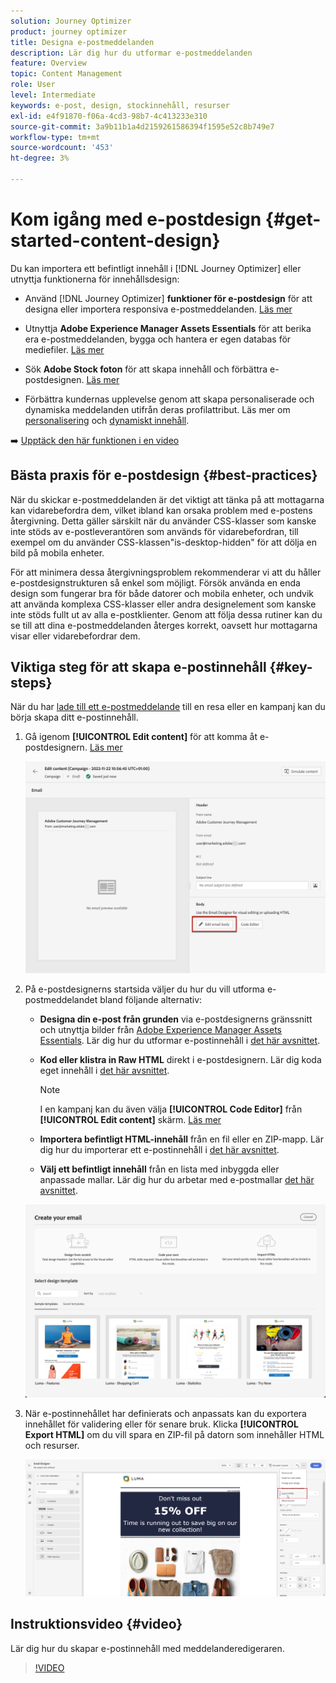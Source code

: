 ```yaml
---
solution: Journey Optimizer
product: journey optimizer
title: Designa e-postmeddelanden
description: Lär dig hur du utformar e-postmeddelanden
feature: Overview
topic: Content Management
role: User
level: Intermediate
keywords: e-post, design, stockinnehåll, resurser
exl-id: e4f91870-f06a-4cd3-98b7-4c413233e310
source-git-commit: 3a9b11b1a4d2159261586394f1595e52c8b749e7
workflow-type: tm+mt
source-wordcount: '453'
ht-degree: 3%

---
```


# Kom igång med e-postdesign {#get-started-content-design}

Du kan importera ett befintligt innehåll i [!DNL Journey Optimizer] eller utnyttja funktionerna för innehållsdesign:

* Använd [!DNL Journey Optimizer] **funktioner för e-postdesign** för att designa eller importera responsiva e-postmeddelanden. [Läs mer](content-from-scratch.md)

* Utnyttja **Adobe Experience Manager Assets Essentials** för att berika era e-postmeddelanden, bygga och hantera er egen databas för mediefiler. [Läs mer](assets-essentials.md)

* Sök **Adobe Stock foton** för att skapa innehåll och förbättra e-postdesignen. [Läs mer](stock.md)

* Förbättra kundernas upplevelse genom att skapa personaliserade och dynamiska meddelanden utifrån deras profilattribut. Läs mer om [personalisering](../personalization/personalize.md) och [dynamiskt innehåll](../personalization/get-started-dynamic-content.md).

➡️ [Upptäck den här funktionen i en video](#video)

## Bästa praxis för e-postdesign {#best-practices}

När du skickar e-postmeddelanden är det viktigt att tänka på att mottagarna kan vidarebefordra dem, vilket ibland kan orsaka problem med e-postens återgivning. Detta gäller särskilt när du använder CSS-klasser som kanske inte stöds av e-postleverantören som används för vidarebefordran, till exempel om du använder CSS-klassen&quot;is-desktop-hidden&quot; för att dölja en bild på mobila enheter.

För att minimera dessa återgivningsproblem rekommenderar vi att du håller e-postdesignstrukturen så enkel som möjligt. Försök använda en enda design som fungerar bra för både datorer och mobila enheter, och undvik att använda komplexa CSS-klasser eller andra designelement som kanske inte stöds fullt ut av alla e-postklienter. Genom att följa dessa rutiner kan du se till att dina e-postmeddelanden återges korrekt, oavsett hur mottagarna visar eller vidarebefordrar dem.

## Viktiga steg för att skapa e-postinnehåll {#key-steps}

När du har [lade till ett e-postmeddelande](create-email.md) till en resa eller en kampanj kan du börja skapa ditt e-postinnehåll.

1. Gå igenom **[!UICONTROL Edit content]** för att komma åt e-postdesignern. [Läs mer](create-email.md#define-email-content)

   ![](assets/email_designer_edit_email_body.png)

1. På e-postdesignerns startsida väljer du hur du vill utforma e-postmeddelandet bland följande alternativ:

   * **Designa din e-post från grunden** via e-postdesignerns gränssnitt och utnyttja bilder från [Adobe Experience Manager Assets Essentials](assets-essentials.md). Lär dig hur du utformar e-postinnehåll i [det här avsnittet](content-from-scratch.md).

   * **Kod eller klistra in Raw HTML** direkt i e-postdesignern. Lär dig koda eget innehåll i [det här avsnittet](code-content.md).

      >[!NOTE]
      >
      >I en kampanj kan du även välja **[!UICONTROL Code Editor]** från **[!UICONTROL Edit content]** skärm. [Läs mer](create-email.md#define-email-content)

   * **Importera befintligt HTML-innehåll** från en fil eller en ZIP-mapp. Lär dig hur du importerar ett e-postinnehåll i [det här avsnittet](existing-content.md).

   * **Välj ett befintligt innehåll** från en lista med inbyggda eller anpassade mallar. Lär dig hur du arbetar med e-postmallar [det här avsnittet](email-templates.md).

   ![](assets/email_designer_create_options.png)

1. När e-postinnehållet har definierats och anpassats kan du exportera innehållet för validering eller för senare bruk. Klicka **[!UICONTROL Export HTML]** om du vill spara en ZIP-fil på datorn som innehåller HTML och resurser.

   ![](assets/email_designer_export.png)

## Instruktionsvideo {#video}

Lär dig hur du skapar e-postinnehåll med meddelanderedigeraren.

>[!VIDEO](https://video.tv.adobe.com/v/334150?quality=12)